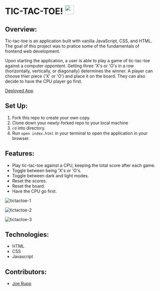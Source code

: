# TIC-TAC-TOE! <img src="https://user-images.githubusercontent.com/96392562/201264869-ff214964-6984-4be0-9d04-7919fc9bb27d.png" alt="white X inside of black square with rounded corners" width="30"/> 

## Overview:
Tic-tac-toe is an application built with vanilla JavaScript, CSS, and HTML. The goal of this project was to pratice some of the fundamentals of frontend web development.

Upon starting the application, a user is able to play a game of tic-tac-toe against a computer oppontent. Getting three 'X's or 'O's in a row (horizontally, vertically, or diagonally) determines the winner. A player can choose thier piece ('X' or 'O') and place it on the board. They can also decide to have the CPU player go first. 

[Deployed App]()

## Set Up:
1. Fork this repo to create your own copy.
2. Clone down your newly-forked repo to your local machine
3. `cd` into directory.
4. Run `open index.html` in your terminal to open the application in your browser.

## Features:
- Play tic-tac-toe against a CPU, keeping the total score after each game.
- Toggle between being 'X's or 'O's.
- Toggle between dark and light modes.
- Reset the scores.
- Reset the board.
- Have the CPU go first.

![tictactoe-1](https://user-images.githubusercontent.com/96392562/201267696-90b13ebc-2e0e-4693-8bf2-1e86c34d0398.gif)

![tictactoe-2](https://user-images.githubusercontent.com/96392562/201267700-fb414072-7cbe-4f22-8bf0-8bde04f25fc1.gif)

![tictactoe-3](https://user-images.githubusercontent.com/96392562/201267704-29cb467b-206f-43e4-95cc-fd6344aa301d.gif)


## Technologies:
- HTML
- CSS
- Javascript

## Contributors:
- [Joe Rupp](https://github.com/JoeRupp)
